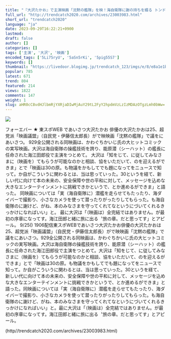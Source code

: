 ```yaml
---
title: "『大沢たかお』で主演映画「沈黙の艦隊」を映！海自衛隊に謝の持ちを綴る トンドキャッチブログ"
full_url: "http://trendcatch2020.com/archives/23003983.html"
short_url: "trendcatch2020"
language: "ja"
date: 2023-09-29T16:22:21+0900
lastmod: 
draft: false
author: []
categories: []
tags: ['主演', '大沢', '映画']
encoded_tags: ['5Li75ryU', '5aSn5rKi', '5pig55S7']
keywords: []
thumbnail: "https://livedoor.blogimg.jp/trendcatch_123/imgs/e/8/e8a1e1b4.jpg"
popular: 785
latest: 671
trend: 804
featured: 214
views: 1822
comments: 147
weight: 1
slug: aHR0cC8vdHJlbmRjYXRjaDIwMjAuY29tL2FyY2hpdmVzLzIzMDAzOTgzLmh0bWw=
---
```


![](https://livedoor.blogimg.jp/trendcatch_123/imgs/e/8/e8a1e1b4.jpg)

フォーエバー ★ 東スポWEB であいさつ大沢たかお 俳優の大沢たかおは25、超党派「映画議盟」（自民党・伊藤信太郎長）がで映映画「沈黙の艦隊」で議をにあいさつ。 929全公開される同映画は、かわぐちかいじ氏の大ヒットコミックの実写映画。大沢は海自衛隊の操艦技術を誇り、能原潜（シーハット）の艦長に任命された海江田郎役で主演をつとめて。 大沢は「知をじて、に従してみなさまに（映画を）てもらうが可能なのかと相談、協をいただいて、のを迎えるができま」とで「映画は30の原。も物議をかもしてでも題になってをニュースで知って。か自がこういうに関わるとは、当は思っていった。30というを経て、新しい代に向けて本の未来の、安全保障や世の平和に対して、メッセージを込めな大きなエンターテインメントに挑戦できかというで、とか進めるができま」と語った。 同映画については「実（海自衛隊に）潜艦を走らせてもたったり、海ダイバーで撮影り、小さなカメラを使って潜ったりがったりしてもらった。も海自衛隊のに謝けど、がね、本のみなさまを守ってくれてなというにづいてくれるきっかけになればいい」と。 最に大沢は「（映画は）全完結ではありません。が最初の序章になってす。海江田郎と緒に旅に出る〝旅の章〟だと思ってす」とアピール。 9/25() 1906配信東スポWEBであいさつ大沢たかお俳優の大沢たかおは25、超党派「映画議盟」（自民党・伊藤信太郎長）がで映映画「沈黙の艦隊」で議をにあいさつ。929全公開される同映画は、かわぐちかいじ氏の大ヒットコミックの実写映画。大沢は海自衛隊の操艦技術を誇り、能原潜（シーハット）の艦長に任命された海江田郎役で主演をつとめて。大沢は「知をじて、に従してみなさまに（映画を）てもらうが可能なのかと相談、協をいただいて、のを迎えるができま」とで「映画は30の原。も物議をかもしてでも題になってをニュースで知って。か自がこういうに関わるとは、当は思っていった。30というを経て、新しい代に向けて本の未来の、安全保障や世の平和に対して、メッセージを込めな大きなエンターテインメントに挑戦できかというで、とか進めるができま」と語った。同映画については「実（海自衛隊に）潜艦を走らせてもたったり、海ダイバーで撮影り、小さなカメラを使って潜ったりがったりしてもらった。も海自衛隊のに謝けど、がね、本のみなさまを守ってくれてなというにづいてくれるきっかけになればいい」と。最に大沢は「（映画は）全完結ではありません。が最初の序章になってす。海江田郎と緒に旅に出る〝旅の章〟だと思ってす」とアピール。

(http//trendcatch2020.com/archives/23003983.html)

